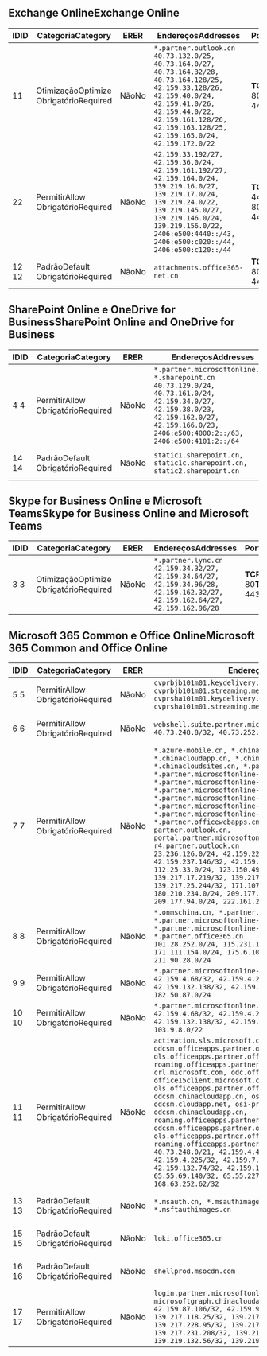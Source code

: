 <!--THIS FILE IS AUTOMATICALLY GENERATED. MANUAL CHANGES WILL BE OVERWRITTEN.-->
<!--Please contact the Office 365 Endpoints team with any questions.-->
<!--China endpoints version 2020033100-->
<!--File generated 2020-06-20 14:00:20.3123-->

## <a name="exchange-online"></a><span data-ttu-id="387b9-101">Exchange Online</span><span class="sxs-lookup"><span data-stu-id="387b9-101">Exchange Online</span></span>

<span data-ttu-id="387b9-102">ID</span><span class="sxs-lookup"><span data-stu-id="387b9-102">ID</span></span> | <span data-ttu-id="387b9-103">Categoria</span><span class="sxs-lookup"><span data-stu-id="387b9-103">Category</span></span> | <span data-ttu-id="387b9-104">ER</span><span class="sxs-lookup"><span data-stu-id="387b9-104">ER</span></span> | <span data-ttu-id="387b9-105">Endereços</span><span class="sxs-lookup"><span data-stu-id="387b9-105">Addresses</span></span> | <span data-ttu-id="387b9-106">Portas</span><span class="sxs-lookup"><span data-stu-id="387b9-106">Ports</span></span>
-- | -------------------- | -- | ---------------------------------------------------------------------------------------------------------------------------------------------------------------------------------------------------------------------------------------------- | ------------------------
<span data-ttu-id="387b9-107">1</span><span class="sxs-lookup"><span data-stu-id="387b9-107">1</span></span> | <span data-ttu-id="387b9-108">Otimização</span><span class="sxs-lookup"><span data-stu-id="387b9-108">Optimize</span></span><BR><span data-ttu-id="387b9-109">Obrigatório</span><span class="sxs-lookup"><span data-stu-id="387b9-109">Required</span></span> | <span data-ttu-id="387b9-110">Não</span><span class="sxs-lookup"><span data-stu-id="387b9-110">No</span></span> | `*.partner.outlook.cn`<BR>`40.73.132.0/25, 40.73.164.0/27, 40.73.164.32/28, 40.73.164.128/25, 42.159.33.128/26, 42.159.40.0/24, 42.159.41.0/26, 42.159.44.0/22, 42.159.161.128/26, 42.159.163.128/25, 42.159.165.0/24, 42.159.172.0/22` | <span data-ttu-id="387b9-111">**TCP:** 443, 80</span><span class="sxs-lookup"><span data-stu-id="387b9-111">**TCP:** 443, 80</span></span>
<span data-ttu-id="387b9-112">2</span><span class="sxs-lookup"><span data-stu-id="387b9-112">2</span></span> | <span data-ttu-id="387b9-113">Permitir</span><span class="sxs-lookup"><span data-stu-id="387b9-113">Allow</span></span><BR><span data-ttu-id="387b9-114">Obrigatório</span><span class="sxs-lookup"><span data-stu-id="387b9-114">Required</span></span> | <span data-ttu-id="387b9-115">Não</span><span class="sxs-lookup"><span data-stu-id="387b9-115">No</span></span> | `42.159.33.192/27, 42.159.36.0/24, 42.159.161.192/27, 42.159.164.0/24, 139.219.16.0/27, 139.219.17.0/24, 139.219.24.0/22, 139.219.145.0/27, 139.219.146.0/24, 139.219.156.0/22, 2406:e500:4440::/43, 2406:e500:c020::/44, 2406:e500:c120::/44` | <span data-ttu-id="387b9-116">**TCP:** 25, 443, 53, 80</span><span class="sxs-lookup"><span data-stu-id="387b9-116">**TCP:** 25, 443, 53, 80</span></span>
<span data-ttu-id="387b9-117">12 </span><span class="sxs-lookup"><span data-stu-id="387b9-117">12</span></span> | <span data-ttu-id="387b9-118">Padrão</span><span class="sxs-lookup"><span data-stu-id="387b9-118">Default</span></span><BR><span data-ttu-id="387b9-119">Obrigatório</span><span class="sxs-lookup"><span data-stu-id="387b9-119">Required</span></span> | <span data-ttu-id="387b9-120">Não</span><span class="sxs-lookup"><span data-stu-id="387b9-120">No</span></span> | `attachments.office365-net.cn` | <span data-ttu-id="387b9-121">**TCP:** 443, 80</span><span class="sxs-lookup"><span data-stu-id="387b9-121">**TCP:** 443, 80</span></span>

## <a name="sharepoint-online-and-onedrive-for-business"></a><span data-ttu-id="387b9-122">SharePoint Online e OneDrive for Business</span><span class="sxs-lookup"><span data-stu-id="387b9-122">SharePoint Online and OneDrive for Business</span></span>

<span data-ttu-id="387b9-123">ID</span><span class="sxs-lookup"><span data-stu-id="387b9-123">ID</span></span> | <span data-ttu-id="387b9-124">Categoria</span><span class="sxs-lookup"><span data-stu-id="387b9-124">Category</span></span> | <span data-ttu-id="387b9-125">ER</span><span class="sxs-lookup"><span data-stu-id="387b9-125">ER</span></span> | <span data-ttu-id="387b9-126">Endereços</span><span class="sxs-lookup"><span data-stu-id="387b9-126">Addresses</span></span> | <span data-ttu-id="387b9-127">Portas</span><span class="sxs-lookup"><span data-stu-id="387b9-127">Ports</span></span>
-- | ------------------- | -- | --------------------------------------------------------------------------------------------------------------------------------------------------------------------------------------------------- | ----------------
<span data-ttu-id="387b9-128">4 </span><span class="sxs-lookup"><span data-stu-id="387b9-128">4</span></span> | <span data-ttu-id="387b9-129">Permitir</span><span class="sxs-lookup"><span data-stu-id="387b9-129">Allow</span></span><BR><span data-ttu-id="387b9-130">Obrigatório</span><span class="sxs-lookup"><span data-stu-id="387b9-130">Required</span></span> | <span data-ttu-id="387b9-131">Não</span><span class="sxs-lookup"><span data-stu-id="387b9-131">No</span></span> | `*.partner.microsoftonline.cn, *.sharepoint.cn`<BR>`40.73.129.0/24, 40.73.161.0/24, 42.159.34.0/27, 42.159.38.0/23, 42.159.162.0/27, 42.159.166.0/23, 2406:e500:4000:2::/63, 2406:e500:4101:2::/64` | <span data-ttu-id="387b9-132">**TCP:** 443, 80</span><span class="sxs-lookup"><span data-stu-id="387b9-132">**TCP:** 443, 80</span></span>
<span data-ttu-id="387b9-133">14 </span><span class="sxs-lookup"><span data-stu-id="387b9-133">14</span></span> | <span data-ttu-id="387b9-134">Padrão</span><span class="sxs-lookup"><span data-stu-id="387b9-134">Default</span></span><BR><span data-ttu-id="387b9-135">Obrigatório</span><span class="sxs-lookup"><span data-stu-id="387b9-135">Required</span></span> | <span data-ttu-id="387b9-136">Não</span><span class="sxs-lookup"><span data-stu-id="387b9-136">No</span></span> | `static1.sharepoint.cn, static1c.sharepoint.cn, static2.sharepoint.cn` | <span data-ttu-id="387b9-137">**TCP:** 443, 80</span><span class="sxs-lookup"><span data-stu-id="387b9-137">**TCP:** 443, 80</span></span>

## <a name="skype-for-business-online-and-microsoft-teams"></a><span data-ttu-id="387b9-138">Skype for Business Online e Microsoft Teams</span><span class="sxs-lookup"><span data-stu-id="387b9-138">Skype for Business Online and Microsoft Teams</span></span>

<span data-ttu-id="387b9-139">ID</span><span class="sxs-lookup"><span data-stu-id="387b9-139">ID</span></span> | <span data-ttu-id="387b9-140">Categoria</span><span class="sxs-lookup"><span data-stu-id="387b9-140">Category</span></span> | <span data-ttu-id="387b9-141">ER</span><span class="sxs-lookup"><span data-stu-id="387b9-141">ER</span></span> | <span data-ttu-id="387b9-142">Endereços</span><span class="sxs-lookup"><span data-stu-id="387b9-142">Addresses</span></span> | <span data-ttu-id="387b9-143">Portas</span><span class="sxs-lookup"><span data-stu-id="387b9-143">Ports</span></span>
-- | -------------------- | -- | -------------------------------------------------------------------------------------------------------------------------------- | ----------------
<span data-ttu-id="387b9-144">3 </span><span class="sxs-lookup"><span data-stu-id="387b9-144">3</span></span> | <span data-ttu-id="387b9-145">Otimização</span><span class="sxs-lookup"><span data-stu-id="387b9-145">Optimize</span></span><BR><span data-ttu-id="387b9-146">Obrigatório</span><span class="sxs-lookup"><span data-stu-id="387b9-146">Required</span></span> | <span data-ttu-id="387b9-147">Não</span><span class="sxs-lookup"><span data-stu-id="387b9-147">No</span></span> | `*.partner.lync.cn`<BR>`42.159.34.32/27, 42.159.34.64/27, 42.159.34.96/28, 42.159.162.32/27, 42.159.162.64/27, 42.159.162.96/28` | <span data-ttu-id="387b9-148">**TCP:** 443, 80</span><span class="sxs-lookup"><span data-stu-id="387b9-148">**TCP:** 443, 80</span></span>

## <a name="microsoft-365-common-and-office-online"></a><span data-ttu-id="387b9-149">Microsoft 365 Common e Office Online</span><span class="sxs-lookup"><span data-stu-id="387b9-149">Microsoft 365 Common and Office Online</span></span>

<span data-ttu-id="387b9-150">ID</span><span class="sxs-lookup"><span data-stu-id="387b9-150">ID</span></span> | <span data-ttu-id="387b9-151">Categoria</span><span class="sxs-lookup"><span data-stu-id="387b9-151">Category</span></span> | <span data-ttu-id="387b9-152">ER</span><span class="sxs-lookup"><span data-stu-id="387b9-152">ER</span></span> | <span data-ttu-id="387b9-153">Endereços</span><span class="sxs-lookup"><span data-stu-id="387b9-153">Addresses</span></span> | <span data-ttu-id="387b9-154">Portas</span><span class="sxs-lookup"><span data-stu-id="387b9-154">Ports</span></span>
-- | ------------------- | -- | ---------------------------------------------------------------------------------------------------------------------------------------------------------------------------------------------------------------------------------------------------------------------------------------------------------------------------------------------------------------------------------------------------------------------------------------------------------------------------------------------------------------------------------------------------------------------------------------------------------------------------------------------------------------------------------------------------------------------------------------------------------------------------------------------------------------------------------------------------------------------------- | ----------------
<span data-ttu-id="387b9-155">5 </span><span class="sxs-lookup"><span data-stu-id="387b9-155">5</span></span> | <span data-ttu-id="387b9-156">Permitir</span><span class="sxs-lookup"><span data-stu-id="387b9-156">Allow</span></span><BR><span data-ttu-id="387b9-157">Obrigatório</span><span class="sxs-lookup"><span data-stu-id="387b9-157">Required</span></span> | <span data-ttu-id="387b9-158">Não</span><span class="sxs-lookup"><span data-stu-id="387b9-158">No</span></span> | `cvprbjb101m01.keydelivery.mediaservices.chinacloudapi.cn, cvprbjb101m01.streaming.mediaservices.chinacloudapi.cn, cvprsha101m01.keydelivery.mediaservices.chinacloudapi.cn, cvprsha101m01.streaming.mediaservices.chinacloudapi.cn` | <span data-ttu-id="387b9-159">**TCP:** 443, 80</span><span class="sxs-lookup"><span data-stu-id="387b9-159">**TCP:** 443, 80</span></span>
<span data-ttu-id="387b9-160">6 </span><span class="sxs-lookup"><span data-stu-id="387b9-160">6</span></span> | <span data-ttu-id="387b9-161">Permitir</span><span class="sxs-lookup"><span data-stu-id="387b9-161">Allow</span></span><BR><span data-ttu-id="387b9-162">Obrigatório</span><span class="sxs-lookup"><span data-stu-id="387b9-162">Required</span></span> | <span data-ttu-id="387b9-163">Não</span><span class="sxs-lookup"><span data-stu-id="387b9-163">No</span></span> | `webshell.suite.partner.microsoftonline.cn`<BR>`40.73.248.8/32, 40.73.252.10/32` | <span data-ttu-id="387b9-164">**TCP:** 443, 80</span><span class="sxs-lookup"><span data-stu-id="387b9-164">**TCP:** 443, 80</span></span>
<span data-ttu-id="387b9-165">7 </span><span class="sxs-lookup"><span data-stu-id="387b9-165">7</span></span> | <span data-ttu-id="387b9-166">Permitir</span><span class="sxs-lookup"><span data-stu-id="387b9-166">Allow</span></span><BR><span data-ttu-id="387b9-167">Obrigatório</span><span class="sxs-lookup"><span data-stu-id="387b9-167">Required</span></span> | <span data-ttu-id="387b9-168">Não</span><span class="sxs-lookup"><span data-stu-id="387b9-168">No</span></span> | `*.azure-mobile.cn, *.chinacloudapi.cn, *.chinacloudapp.cn, *.chinacloud-mobile.cn, *.chinacloudsites.cn, *.partner.microsoftonline-m.cn, *.partner.microsoftonline-m.net.cn, *.partner.microsoftonline-m-i.cn, *.partner.microsoftonline-m-i.net.cn, *.partner.microsoftonline-p.net.cn, *.partner.microsoftonline-p-i.cn, *.partner.microsoftonline-p-i.net.cn, *.partner.officewebapps.cn, *.windowsazure.cn, partner.outlook.cn, portal.partner.microsoftonline.cdnsvc.com, r4.partner.outlook.cn`<BR>`23.236.126.0/24, 42.159.224.122/32, 42.159.233.91/32, 42.159.237.146/32, 42.159.238.120/32, 58.68.168.0/24, 112.25.33.0/24, 123.150.49.0/24, 125.65.247.0/24, 139.217.17.219/32, 139.217.19.156/32, 139.217.21.3/32, 139.217.25.244/32, 171.107.84.0/24, 180.210.232.0/24, 180.210.234.0/24, 209.177.86.0/24, 209.177.90.0/24, 209.177.94.0/24, 222.161.226.0/24` | <span data-ttu-id="387b9-169">**TCP:** 443, 80</span><span class="sxs-lookup"><span data-stu-id="387b9-169">**TCP:** 443, 80</span></span>
<span data-ttu-id="387b9-170">8 </span><span class="sxs-lookup"><span data-stu-id="387b9-170">8</span></span> | <span data-ttu-id="387b9-171">Permitir</span><span class="sxs-lookup"><span data-stu-id="387b9-171">Allow</span></span><BR><span data-ttu-id="387b9-172">Obrigatório</span><span class="sxs-lookup"><span data-stu-id="387b9-172">Required</span></span> | <span data-ttu-id="387b9-173">Não</span><span class="sxs-lookup"><span data-stu-id="387b9-173">No</span></span> | `*.onmschina.cn, *.partner.microsoftonline.net.cn, *.partner.microsoftonline-i.cn, *.partner.microsoftonline-i.net.cn, *.partner.office365.cn`<BR>`101.28.252.0/24, 115.231.150.0/24, 123.235.32.0/24, 171.111.154.0/24, 175.6.10.0/24, 180.210.229.0/24, 211.90.28.0/24` | <span data-ttu-id="387b9-174">**TCP:** 443, 80</span><span class="sxs-lookup"><span data-stu-id="387b9-174">**TCP:** 443, 80</span></span>
<span data-ttu-id="387b9-175">9 </span><span class="sxs-lookup"><span data-stu-id="387b9-175">9</span></span> | <span data-ttu-id="387b9-176">Permitir</span><span class="sxs-lookup"><span data-stu-id="387b9-176">Allow</span></span><BR><span data-ttu-id="387b9-177">Obrigatório</span><span class="sxs-lookup"><span data-stu-id="387b9-177">Required</span></span> | <span data-ttu-id="387b9-178">Não</span><span class="sxs-lookup"><span data-stu-id="387b9-178">No</span></span> | `*.partner.microsoftonline-p.cn`<BR>`42.159.4.68/32, 42.159.4.200/32, 42.159.7.156/32, 42.159.132.138/32, 42.159.133.17/32, 42.159.135.78/32, 182.50.87.0/24` | <span data-ttu-id="387b9-179">**TCP:** 443, 80</span><span class="sxs-lookup"><span data-stu-id="387b9-179">**TCP:** 443, 80</span></span>
<span data-ttu-id="387b9-180">10 </span><span class="sxs-lookup"><span data-stu-id="387b9-180">10</span></span> | <span data-ttu-id="387b9-181">Permitir</span><span class="sxs-lookup"><span data-stu-id="387b9-181">Allow</span></span><BR><span data-ttu-id="387b9-182">Obrigatório</span><span class="sxs-lookup"><span data-stu-id="387b9-182">Required</span></span> | <span data-ttu-id="387b9-183">Não</span><span class="sxs-lookup"><span data-stu-id="387b9-183">No</span></span> | `*.partner.microsoftonline.cn`<BR>`42.159.4.68/32, 42.159.4.200/32, 42.159.7.156/32, 42.159.132.138/32, 42.159.133.17/32, 42.159.135.78/32, 103.9.8.0/22` | <span data-ttu-id="387b9-184">**TCP:** 443, 80</span><span class="sxs-lookup"><span data-stu-id="387b9-184">**TCP:** 443, 80</span></span>
<span data-ttu-id="387b9-185">11 </span><span class="sxs-lookup"><span data-stu-id="387b9-185">11</span></span> | <span data-ttu-id="387b9-186">Permitir</span><span class="sxs-lookup"><span data-stu-id="387b9-186">Allow</span></span><BR><span data-ttu-id="387b9-187">Obrigatório</span><span class="sxs-lookup"><span data-stu-id="387b9-187">Required</span></span> | <span data-ttu-id="387b9-188">Não</span><span class="sxs-lookup"><span data-stu-id="387b9-188">No</span></span> | `activation.sls.microsoft.com, bjb-odcsm.officeapps.partner.office365.cn, bjb-ols.officeapps.partner.office365.cn, bjb-roaming.officeapps.partner.office365.cn, crl.microsoft.com, odc.officeapps.live.com, office15client.microsoft.com, officecdn.microsoft.com, ols.officeapps.partner.office365.cn, osi-prod-bjb01-odcsm.chinacloudapp.cn, osiprod-scus01-odcsm.cloudapp.net, osi-prod-sha01-odcsm.chinacloudapp.cn, roaming.officeapps.partner.office365.cn, sha-odcsm.officeapps.partner.office365.cn, sha-ols.officeapps.partner.office365.cn, sha-roaming.officeapps.partner.office365.cn`<BR>`40.73.248.0/21, 42.159.4.45/32, 42.159.4.50/32, 42.159.4.225/32, 42.159.7.13/32, 42.159.132.73/32, 42.159.132.74/32, 42.159.132.75/32, 65.52.98.231/32, 65.55.69.140/32, 65.55.227.140/32, 70.37.81.47/32, 168.63.252.62/32` | <span data-ttu-id="387b9-189">**TCP:** 443, 80</span><span class="sxs-lookup"><span data-stu-id="387b9-189">**TCP:** 443, 80</span></span>
<span data-ttu-id="387b9-190">13 </span><span class="sxs-lookup"><span data-stu-id="387b9-190">13</span></span> | <span data-ttu-id="387b9-191">Padrão</span><span class="sxs-lookup"><span data-stu-id="387b9-191">Default</span></span><BR><span data-ttu-id="387b9-192">Obrigatório</span><span class="sxs-lookup"><span data-stu-id="387b9-192">Required</span></span> | <span data-ttu-id="387b9-193">Não</span><span class="sxs-lookup"><span data-stu-id="387b9-193">No</span></span> | `*.msauth.cn, *.msauthimages.cn, *.msftauth.cn, *.msftauthimages.cn` | <span data-ttu-id="387b9-194">**TCP:** 443, 80</span><span class="sxs-lookup"><span data-stu-id="387b9-194">**TCP:** 443, 80</span></span>
<span data-ttu-id="387b9-195">15 </span><span class="sxs-lookup"><span data-stu-id="387b9-195">15</span></span> | <span data-ttu-id="387b9-196">Padrão</span><span class="sxs-lookup"><span data-stu-id="387b9-196">Default</span></span><BR><span data-ttu-id="387b9-197">Obrigatório</span><span class="sxs-lookup"><span data-stu-id="387b9-197">Required</span></span> | <span data-ttu-id="387b9-198">Não</span><span class="sxs-lookup"><span data-stu-id="387b9-198">No</span></span> | `loki.office365.cn` | <span data-ttu-id="387b9-199">**TCP:** 443</span><span class="sxs-lookup"><span data-stu-id="387b9-199">**TCP:** 443</span></span>
<span data-ttu-id="387b9-200">16 </span><span class="sxs-lookup"><span data-stu-id="387b9-200">16</span></span> | <span data-ttu-id="387b9-201">Padrão</span><span class="sxs-lookup"><span data-stu-id="387b9-201">Default</span></span><BR><span data-ttu-id="387b9-202">Obrigatório</span><span class="sxs-lookup"><span data-stu-id="387b9-202">Required</span></span> | <span data-ttu-id="387b9-203">Não</span><span class="sxs-lookup"><span data-stu-id="387b9-203">No</span></span> | `shellprod.msocdn.com` | <span data-ttu-id="387b9-204">**TCP:** 443</span><span class="sxs-lookup"><span data-stu-id="387b9-204">**TCP:** 443</span></span>
<span data-ttu-id="387b9-205">17 </span><span class="sxs-lookup"><span data-stu-id="387b9-205">17</span></span> | <span data-ttu-id="387b9-206">Permitir</span><span class="sxs-lookup"><span data-stu-id="387b9-206">Allow</span></span><BR><span data-ttu-id="387b9-207">Obrigatório</span><span class="sxs-lookup"><span data-stu-id="387b9-207">Required</span></span> | <span data-ttu-id="387b9-208">Não</span><span class="sxs-lookup"><span data-stu-id="387b9-208">No</span></span> | `login.partner.microsoftonline.cn, microsoftgraph.chinacloudapi.cn`<BR>`42.159.87.106/32, 42.159.92.96/32, 139.217.115.121/32, 139.217.118.25/32, 139.217.118.46/32, 139.217.118.54/32, 139.217.228.95/32, 139.217.231.198/32, 139.217.231.208/32, 139.217.231.219/32, 139.219.132.56/32, 139.219.133.182/32` | <span data-ttu-id="387b9-209">**TCP:** 443, 80</span><span class="sxs-lookup"><span data-stu-id="387b9-209">**TCP:** 443, 80</span></span>
